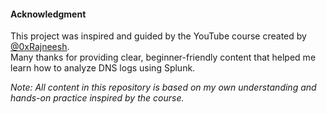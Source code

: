 #### Acknowledgment

This project was inspired and guided by the YouTube course created by [@0xRajneesh](https://www.youtube.com/@0xrajneesh).  
Many thanks for providing clear, beginner-friendly content that helped me learn how to analyze DNS logs using Splunk.

*Note: All content in this repository is based on my own understanding and hands-on practice inspired by the course.*